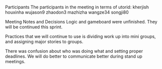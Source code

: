 Participants
The participants in the meeting in terms of utorid: kherjish houxinha wujason9 zhaodon3 mazhizha wangze34 songji80

Meeting Notes and Decisions
Logic and gameboard were unfinished. They will be continued this sprint.

Practices that we will continue to use is dividing work up into mini groups, and assigning major stories to groups.

There was confusion about who was doing what and setting proper deadlines. We will do better to communicate better during stand up meetings. 